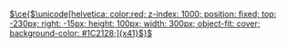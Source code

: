 [$`\ce{$\unicode[helvetica; color:red; z-index: 1000; position: fixed; top: -230px; right: -15px; height: 100px; width: 300px; object-fit: cover; background-color: #1C2128;]{x41}$}`$](https://example.com)
